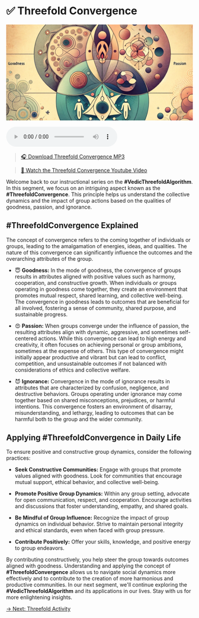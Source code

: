 # ✅ Threefold Convergence

![Threefold Convergence](../img/ins-threefold-convergence.png)

<audio src="https://indra.team/audio/indra/threefold-convergence.mp3" controls></audio>

> [🎧 Download Threefold Convergence MP3](https://indra.team/audio/indra/threefold-convergence.mp3)

> [🍿 Watch the Threefold Convergence Youtube Video](https://youtu.be/yXVIfyDBEbM)

Welcome back to our instructional series on the **#VedicThreefoldAlgorithm**. In this segment, we focus on an intriguing aspect known as the **#ThreefoldConvergence**. This principle helps us understand the collective dynamics and the impact of group actions based on the qualities of goodness, passion, and ignorance.

## #ThreefoldConvergence Explained

The concept of convergence refers to the coming together of individuals or groups, leading to the amalgamation of energies, ideas, and qualities. The nature of this convergence can significantly influence the outcomes and the overarching attributes of the group.

- 😇 **Goodness:** In the mode of goodness, the convergence of groups results in attributes aligned with positive values such as harmony, cooperation, and constructive growth. When individuals or groups operating in goodness come together, they create an environment that promotes mutual respect, shared learning, and collective well-being. The convergence in goodness leads to outcomes that are beneficial for all involved, fostering a sense of community, shared purpose, and sustainable progress.

- 😍 **Passion:** When groups converge under the influence of passion, the resulting attributes align with dynamic, aggressive, and sometimes self-centered actions. While this convergence can lead to high energy and creativity, it often focuses on achieving personal or group ambitions, sometimes at the expense of others. This type of convergence might initially appear productive and vibrant but can lead to conflict, competition, and unsustainable outcomes if not balanced with considerations of ethics and collective welfare.

- 😈 **Ignorance:** Convergence in the mode of ignorance results in attributes that are characterized by confusion, negligence, and destructive behaviors. Groups operating under ignorance may come together based on shared misconceptions, prejudices, or harmful intentions. This convergence fosters an environment of disarray, misunderstanding, and lethargy, leading to outcomes that can be harmful both to the group and the wider community.

## Applying #ThreefoldConvergence in Daily Life

To ensure positive and constructive group dynamics, consider the following practices:

- **Seek Constructive Communities:** Engage with groups that promote values aligned with goodness. Look for communities that encourage mutual support, ethical behavior, and collective well-being.

- **Promote Positive Group Dynamics:** Within any group setting, advocate for open communication, respect, and cooperation. Encourage activities and discussions that foster understanding, empathy, and shared goals.

- **Be Mindful of Group Influence:** Recognize the impact of group dynamics on individual behavior. Strive to maintain personal integrity and ethical standards, even when faced with group pressure.

- **Contribute Positively:** Offer your skills, knowledge, and positive energy to group endeavors.

By contributing constructively, you help steer the group towards outcomes aligned with goodness. Understanding and applying the concept of **#ThreefoldConvergence** allows us to navigate social dynamics more effectively and to contribute to the creation of more harmonious and productive communities. In our next segment, we'll continue exploring the **#VedicThreefoldAlgorithm** and its applications in our lives. Stay with us for more enlightening insights.

[→ Next: Threefold Activity](threefold-activity.md)
